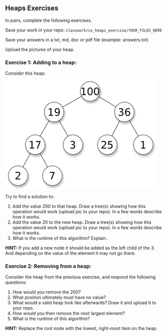## Heaps Exercises

In pairs, complete the following exercises.

Save your work in your repo: ```classwork/xx_heaps_exercise/YOUR_FILES_HERE```

Save your answers in a txt, md, doc or pdf file (example: answers.txt)

Upload the pictures of your heap.

### Exercise 1: Adding to a heap:

Consider this heap:

![image](heap.png)


Try to find a solution to:

1. Add the value 200 to that heap. Draw a tree(s) showing how this operation would work (upload pic to your repo). In a few words describe how it works.
2. Add the value 20 to the new heap. Draw a tree(s) showing how this operation would work (upload pic to your repo). In a few words describe how it works.
3. What is the runtime of this algorithm? Explain.

**HINT:** If you add a new node it should be added as the left child of the 3. And depending on the value of the element it may not go there.

### Exercise 2: Removing from a heap:

Consider the heap from the previous exercise, and respond the following questions:

1. How would you remove the 200? 
2. What position ultimately must have no value?
3. What would a valid heap look like afterwards? Draw it and upload it to your repo.
4. How would you then remove the next largest element?
5. What is the runtime of this algorithm?

**HINT:** Replace the root node with the lowest, right-most item on the heap.

